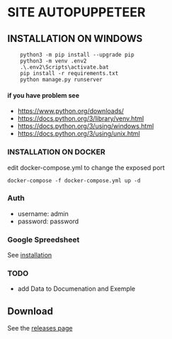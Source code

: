 # SITE AUTOPUPPETEER


## INSTALLATION ON WINDOWS

```
    python3 -m pip install --upgrade pip
    python3 -m venv .env2
    .\.env2\Scripts\activate.bat
    pip install -r requirements.txt
    python manage.py runserver
```


#### if you have problem see
- https://www.python.org/downloads/
- https://docs.python.org/3/library/venv.html
- https://docs.python.org/3/using/windows.html
- https://docs.python.org/3/using/unix.html


### INSTALLATION ON DOCKER

edit docker-compose.yml to change the exposed port
```
docker-compose -f docker-compose.yml up -d
```

### Auth
- username: admin
- password: password


### Google Spreedsheet
See [installation](https://github.com/gquesnot/Site_AutoPyppeteer/tree/master/INSTALL_GOOGLE_API)


### TODO
- add Data to  Documenation  and Exemple

## Download
See the [releases page](https://github.com/gquesnot/Site_AutoPyppeteer/releases)
